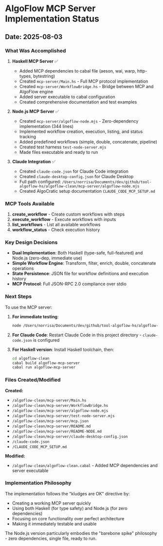 # AlgoFlow MCP Server Implementation Status

## Date: 2025-08-03

### What Was Accomplished

1. **Haskell MCP Server** ✅
   - Added MCP dependencies to cabal file (aeson, wai, warp, http-types, bytestring)
   - Created `mcp-server/Main.hs` - Full MCP protocol implementation
   - Created `mcp-server/WorkflowBridge.hs` - Bridge between MCP and AlgoFlow engine
   - Added server executable to cabal configuration
   - Created comprehensive documentation and test examples

2. **Node.js MCP Server** ✅
   - Created `mcp-server/algoflow-node.mjs` - Zero-dependency implementation (344 lines)
   - Implemented workflow creation, execution, listing, and status tracking
   - Added predefined workflows (simple, double, concatenate, pipeline)
   - Created test harness `test-node-server.mjs`
   - Made files executable and ready to run

3. **Claude Integration** ✅
   - Created `claude-code.json` for Claude Code integration
   - Created `claude-desktop-config.json` for Claude Desktop
   - Full path configured: `/Users/norrisa/Documents/dev/github/tool-algoflow-hs/algoflow-clean/mcp-server/algoflow-node.mjs`
   - Created AlgoCratic setup documentation `CLAUDE_CODE_MCP_SETUP.md`

### MCP Tools Available

1. **create_workflow** - Create custom workflows with steps
2. **execute_workflow** - Execute workflows with inputs
3. **list_workflows** - List all available workflows
4. **workflow_status** - Check execution history

### Key Design Decisions

- **Dual Implementation**: Both Haskell (type-safe, full-featured) and Node.js (zero-dep, immediate use)
- **Simple Workflow Engine**: Transform, filter, enrich, double, concatenate operations
- **State Persistence**: JSON file for workflow definitions and execution history
- **MCP Protocol**: Full JSON-RPC 2.0 compliance over stdio

### Next Steps

To use the MCP server:

1. **For immediate testing**: 
   ```bash
   node /Users/norrisa/Documents/dev/github/tool-algoflow-hs/algoflow-clean/mcp-server/algoflow-node.mjs
   ```

2. **For Claude Code**: Restart Claude Code in this project directory - `claude-code.json` is configured

3. **For Haskell version**: Install Haskell toolchain, then:
   ```bash
   cd algoflow-clean
   cabal build algoflow-mcp-server
   cabal run algoflow-mcp-server
   ```

### Files Created/Modified

**Created:**
- `/algoflow-clean/mcp-server/Main.hs`
- `/algoflow-clean/mcp-server/WorkflowBridge.hs`
- `/algoflow-clean/mcp-server/algoflow-node.mjs`
- `/algoflow-clean/mcp-server/test-node-server.mjs`
- `/algoflow-clean/mcp-server/mcp.json`
- `/algoflow-clean/mcp-server/README.md`
- `/algoflow-clean/mcp-server/README-NODE.md`
- `/algoflow-clean/mcp-server/claude-desktop-config.json`
- `/claude-code.json`
- `/CLAUDE_CODE_MCP_SETUP.md`

**Modified:**
- `/algoflow-clean/algoflow-clean.cabal` - Added MCP dependencies and server executable

### Implementation Philosophy

The implementation follows the "kludges are OK" directive by:
- Creating a working MCP server quickly
- Using both Haskell (for type safety) and Node.js (for zero dependencies)
- Focusing on core functionality over perfect architecture
- Making it immediately testable and usable

The Node.js version particularly embodies the "barebone spike" philosophy - zero dependencies, single file, ready to run.